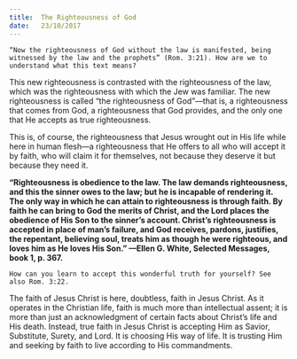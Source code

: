 ```yaml
---
title:  The Righteousness of God
date:   23/10/2017
---
```


`“Now the righteousness of God without the law is manifested, being witnessed by the law and the prophets” (Rom. 3:21). How are we to understand what this text means?`

This new righteousness is contrasted with the righteousness of the law, which was the righteousness with which the Jew was familiar. The new righteousness is called “the righteousness of God”—that is, a righteousness that comes from God, a righteousness that God provides, and the only one that He accepts as true righteousness.

This is, of course, the righteousness that Jesus wrought out in His life while here in human flesh—a righteousness that He offers to all who will accept it by faith, who will claim it for themselves, not because they deserve it but because they need it.

**“Righteousness is obedience to the law. The law demands righteousness, and this the sinner owes to the law; but he is incapable of rendering it. The only way in which he can attain to righteousness is through faith. By faith he can bring to God the merits of Christ, and the Lord places the obedience of His Son to the sinner’s account. Christ’s righteousness is accepted in place of man’s failure, and God receives, pardons, justifies, the repentant, believing soul, treats him as though he were righteous, and loves him as He loves His Son.” —Ellen G. White, Selected Messages, book 1, p. 367.**

`How can you learn to accept this wonderful truth for yourself? See also Rom. 3:22.`

The faith of Jesus Christ is here, doubtless, faith in Jesus Christ. As it operates in the Christian life, faith is much more than intellectual assent; it is more than just an acknowledgment of certain facts about Christ’s life and His death. Instead, true faith in Jesus Christ is accepting Him as Savior, Substitute, Surety, and Lord. It is choosing His way of life. It is trusting Him and seeking by faith to live according to His commandments.